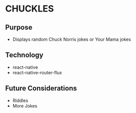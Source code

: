 # CHUCKLES

## Purpose
* Displays random Chuck Norris jokes or Your Mama jokes

## Technology
* react-native 
* react-native-router-flux

## Future Considerations
* Riddles
* More Jokes
